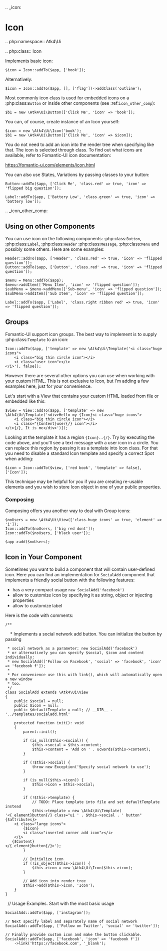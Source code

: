 .. _icon:

# Icon

.. php:namespace:: Atk4\Ui

.. php:class:: Icon

Implements basic icon:

```
$icon = Icon::addTo($app, ['book']);
```

Alternatively:

```
$icon = Icon::addTo($app, [], ['flag'])->addClass('outline');
```

Most commonly icon class is used for embedded icons on a :php:class:`Button`
or inside other components (see :ref:`icon_other_comp`):

```
$b1 = new \Atk4\Ui\Button(['Click Me', 'icon' => 'book']);
```

You can, of course, create instance of an Icon yourself:

```
$icon = new \Atk4\Ui\Icon('book');
$b1 = new \Atk4\Ui\Button(['Click Me', 'icon' => $icon]);
```

You do not need to add an icon into the render tree when specifying like that. The icon is selected
through class. To find out what icons are available, refer to Fomantic-UI icon documentation:

https://fomantic-ui.com/elements/icon.html

You can also use States, Variations by passing classes to your button:

```
Button::addTo($app, ['Click Me', 'class.red' => true, 'icon' => 'flipped big question']);

Label::addTo($app, ['Battery Low', 'class.green' => true, 'icon' => 'battery low']);
```

.. _icon_other_comp:

## Using on other Components

You can use icon on the following components: :php:class:`Button`, :php:class:`Label`, :php:class:`Header`
:php:class:`Message`, :php:class:`Menu` and possibly some others. Here are some examples:

```
Header::addTo($app, ['Header', 'class.red' => true, 'icon' => 'flipped question']);
Button::addTo($app, ['Button', 'class.red' => true, 'icon' => 'flipped question']);

$menu = Menu::addTo($app);
$menu->addItem(['Menu Item', 'icon' => 'flipped question']);
$subMenu = $menu->addMenu(['Sub-menu', 'icon' => 'flipped question']);
$subMenu->addItem(['Sub Item', 'icon' => 'flipped question']);

Label::addTo($app, ['Label', 'class.right ribbon red' => true, 'icon' => 'flipped question']);
```

## Groups

Fomantic-UI support icon groups. The best way to implement is to supply :php:class:`Template` to an
icon:

```
Icon::addTo($app, ['template' => new \Atk4\Ui\Template('<i class="huge icons">
    <i class="big thin circle icon"></i>
    <i class="user icon"></i>
</i>'), false]);
```

However there are several other options you can use when working with your custom HTML. This is not
exclusive to Icon, but I'm adding a few examples here, just for your convenience.

Let's start with a View that contains your custom HTML loaded from file or embedded like this:

```
$view = View::addTo($app, ['template' => new \Atk4\Ui\Template('<div>Hello my {Icon}<i class="huge icons">
    <i class="big thin circle icon"></i>
    <i class="{Content}user{/} icon"></i>
</i>{/}, It is me</div>')]);
```

Looking at the template it has a region `{Icon}..{/}`. Try by executing the code above, and you'll see
a text message with a user icon in a circle. You can replace this region by passing it as a template
into Icon class. For that you need to disable a standard Icon template and specify a correct Spot
when adding:

```
$icon = Icon::addTo($view, ['red book', 'template' => false], ['Icon']);
```

This technique may be helpful for you if you are creating re-usable elements and you wish to store
Icon object in one of your public properties.

### Composing

Composing offers you another way to deal with Group icons:

```
$noUsers = new \Atk4\Ui\View(['class.huge icons' => true, 'element' => 'i']);
Icon::addTo($noUsers, ['big red dont']);
Icon::addTo($noUsers, ['black user']);

$app->add($noUsers);
```

## Icon in Your Component

Sometimes you want to build a component that will contain user-defined icon. Here you can find
an implementation for `SocialAdd` component that implements a friendly social button with
the following features:

 - has a very compact usage `new SocialAdd('facebook')`
 - allow to customize icon by specifying it as string, object or injecting properties
 - allow to customize label

Here is the code with comments:

```
/**
```
     * Implements a social network add button. You can initialize the button by passing
```
 * social network as a parameter: new SocialAdd('facebook')
 * or alternatively you can specify $social, $icon and content individually:
 * new SocialAdd(['Follow on Facebook', 'social' => 'facebook', 'icon' => 'facebook f']);
 *
 * For convenience use this with link(), which will automatically open a new window
 * too.
 */
class SocialAdd extends \Atk4\Ui\View
{
    public $social = null;
    public $icon = null;
    public $defaultTemplate = null; // __DIR__ . '../templates/socialadd.html'

    protected function init(): void
    {
        parent::init();

        if (is_null($this->social)) {
            $this->social = $this->content;
            $this->content = 'Add on ' . ucwords($this->content);
        }

        if (!$this->social) {
            throw new Exception('Specify social network to use');
        }

        if (is_null($this->icon)) {
            $this->icon = $this->social;
        }

        if (!$this->template) {
            // TODO: Place template into file and set defaultTemplate instead
            $this->template = new \Atk4\Ui\Template(
'<{_element}button{/} class="ui ' . $this->social . ' button" {$attributes}>
    <i class="large icons">
        {$Icon}
        <i class="inverted corner add icon"></i>
    </i>
   {$Content}
</{_element}button{/}>');
        }

        // Initialize icon
        if (!is_object($this->icon)) {
            $this->icon = new \Atk4\Ui\Icon($this->icon);
        }

        // Add icon into render tree
        $this->add($this->icon, 'Icon');
    }
}
```

    // Usage Examples. Start with the most basic usage
```
SocialAdd::addTo($app, ['instagram']);

// Next specify label and separately name of social network
SocialAdd::addTo($app, ['Follow on Twitter', 'social' => 'twitter']);

// Finally provide custom icon and make the button clickable.
SocialAdd::addTo($app, ['facebook', 'icon' => 'facebook f'])
    ->link('https://facebook.com', '_blank');
```
